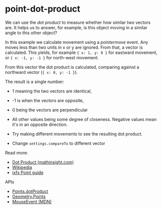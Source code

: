 # point-dot-product

We can use the _dot product_ to measure whether how similar two vectors are. It helps us to answer, for example, is this object moving in a similar angle to this other object?

In this example we calculate movement using a _pointermove_ event. Any moves less than two units in x or y are ignored. From that, a vector is calculated. This yields, for example `{ x: 1, y: 0 }` for eastward movement, or `{ x: -1, y: -1 }` for north-west movement.

From this vector the dot product is calculated, comparing against a northward vector (`{ x: 0, y: -1 }`).

The result is a single number:
* 1 meaning the two vectors are identical,
* -1 is when the vectors are opposite,
* 0 being the vectors are perpendicular
* All other values being some degree of closeness. Negative values mean it's in an opposite direction.

* Try making different movements to see the resulting dot product.
* Change `settings.compareTo` to different vector
 
Read more:
* [Dot Product (mathinsight.com)](https://mathinsight.org/dot_product)
* [Wikipedia](https://en.wikipedia.org/wiki/Dot_product)
* [ixfx Point guide](https://ixfx.fun/geometry/shapes/point/)
  
APIs
* [Points.dotProduct](https://api.ixfx.fun/funcs/Geometry.Points.dotProduct.html)
* [Geometry.Points](https://api.ixfx.fun/modules/Geometry.Points)
* [MouseEvent (MDN)](https://developer.mozilla.org/en-US/docs/Web/API/MouseEvent)